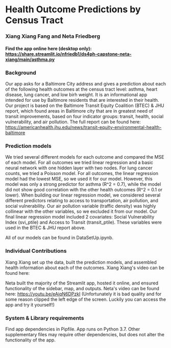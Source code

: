 # Health Outcome Predictions by Census Tract
### Xiang Xiang Fang and Neta Friedberg

#### Find the app online here (desktop only): https://share.streamlit.io/nfriedb1/ds4ph-capstone-neta-xiang/main/asthma.py

### Background

Our app asks for a Baltimore City address and gives a prediction about each of the following health outcomes at the census tract level: asthma, heart disease, lung cancer, and low birh weight. It is an informational app intended for use by Baltimore residents that are interested in their health.
Our project is based on the Baltimore Transit Equity Coalition (BTEC) & JHU report, which found areas in Baltimore city that are in greatest need of transit improvements, based on four indicator groups: transit, health, social vulnerability, and air pollution.
The full report can be found here:
https://americanhealth.jhu.edu/news/transit-equity-environmental-health-baltimore

### Prediction models

We tried several different models for each outcome and compared the MSE of each model. For all outcomes we tried linear regression and a basic neural network with one hidden layer with two nodes. For lung cancer counts, we tried a Poisson model.
For all outcomes, the linear regression model had the lowest MSE, so we used it for our model. However, this model was only a strong predictor for asthma (R^2 = 0.7), while the model did not show good correlation with the other health outcomes (R^2 = 0.1 or lower). 
When building our linear regression model, we considered several different predictors relating to access to transportation, air pollution, and social vulnerability. Our air pollution variable (traffic density) was highly collinear with the other variables, so we excluded it from our model. Our final linear regression model included 2 covariates: Social Vulnerability Index (svi_ptile) and Access to Transit (transit_ptile). These variables were used in the BTEC & JHU report above. 

All of our models can be found in DataSetUp.ipynb.

### Individual Contributions

Xiang Xiang set up the data, built the prediction models, and assembled health information about each of the outcomes.
Xiang Xiang's video can be found here:

Neta built the majority of the Streamlit app, hosted it online, and ensured functionality of the sidebar, map, and outputs. 
Neta's video can be found here: https://youtu.be/eAiqN6DPzkI (Unfortunately it is bad quality and for some reason clipped the left edge of the screen. Luckily you can access the app and try it yourself!)

### System & Library requirements

Find app dependencies in Pipfile. App runs on Python 3.7. Other supplementary files may require other dependencies, but does not alter the functionality of the app.

